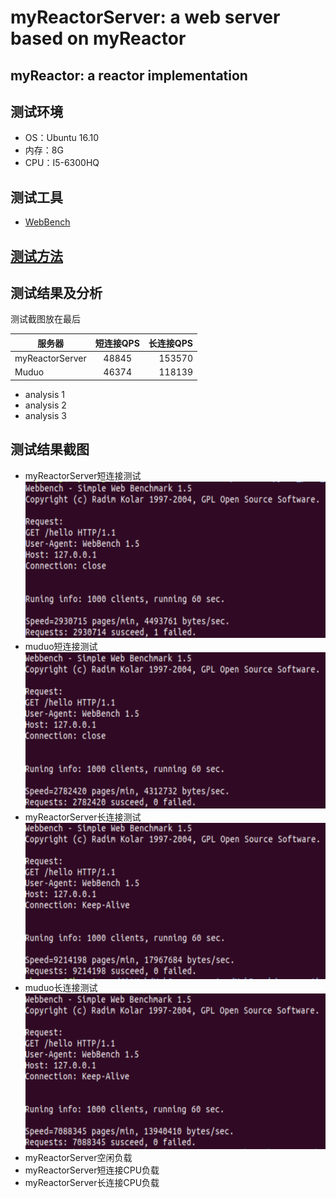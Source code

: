 # myReactorServer: a web server based on myReactor
## myReactor: a reactor implementation

## 测试环境
* OS：Ubuntu 16.10
* 内存：8G
* CPU：I5-6300HQ

## 测试工具
* [WebBench](https://github.com/linyacool/WebServer/tree/master/WebBench)


## [测试方法](https://github.com/linyacool/WebServer/blob/master/%E6%B5%8B%E8%AF%95%E5%8F%8A%E6%94%B9%E8%BF%9B.md)


## 测试结果及分析
测试截图放在最后  

| 服务器 | 短连接QPS | 长连接QPS | 
| - | :-: | -: | 
| myReactorServer | 48845| 153570 | 
| Muduo | 46374 | 118139 | 

* analysis 1 
* analysis 2
* analysis 3


## 测试结果截图
* myReactorServer短连接测试  
![shortMyServer](https://github.com/ChyauAng/myReactor/blob/master/resources/myServer.png)
* muduo短连接测试  
![shortMuduo](https://github.com/ChyauAng/myReactor/blob/master/resources/muduo.png)
* myReactorServer长连接测试  
![keepMyServer](https://github.com/ChyauAng/myReactor/blob/master/resources/myServerK.png)
* muduo长连接测试  
![keepMuduo](https://github.com/ChyauAng/myReactor/blob/master/resources/muduoK.png)
* myReactorServer空闲负载  
* myReactorServer短连接CPU负载  
* myReactorServer长连接CPU负载  
